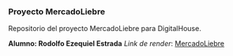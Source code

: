 ### Proyecto MercadoLiebre
Repositorio del proyecto MercadoLiebre para DigitalHouse.

**Alumno: Rodolfo Ezequiel Estrada**
_Link de render_: [MercadoLiebre](https://mercadoliebre-glwi.onrender.com/)
